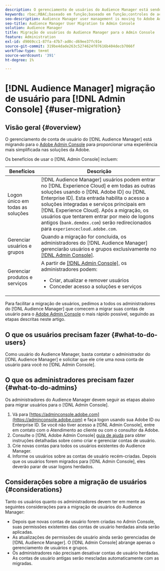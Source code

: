 ```yaml
---
description: O gerenciamento de usuários do Audience Manager está sendo transferido para o Adobe Admin Console. Este artigo explica o que é necessário fazer para se preparar para a migração de usuários e o que será alterado após a conclusão da migração.
keywords: rbac;RBAC;baseado em função;baseado em função;controles de acesso baseados em função
seo-description: Audience Manager user management is moving to Adobe Admin Console. This article explains what you need to do to prepare for user migration, and what will change once the migration is complete.
seo-title: Audience Manager User Migration to Admin Console
solution: Audience Manager
title: Migração de usuários do Audience Manager para o Admin Console
feature: Administration
exl-id: d9069cc1-87fa-47b7-ad0c-d69ee37fc91e
source-git-commit: 319be4dade263c5274624f07616b404decb7066f
workflow-type: tm+mt
source-wordcount: '391'
ht-degree: 1%

---
```


# [!DNL Audience Manager] migração de usuário para [!DNL Admin Console] {#user-migration}

## Visão geral {#overview}

O gerenciamento de conta de usuário do [!DNL Audience Manager] está migrando para o [Adobe Admin Console](https://helpx.adobe.com/br/enterprise/using/admin-console.html) para proporcionar uma experiência mais simplificada nas soluções da Adobe.

Os benefícios de usar o [!DNL Admin Console] incluem:

| Benefícios | Descrição |
|---|---|
| Logon único em todas as soluções | [!DNL Audience Manager] usuários podem entrar no [!DNL Experience Cloud] e em todas as outras soluções usando o [!DNL Adobe ID] ou [!DNL Enterprise ID]. Esta entrada habilita o acesso a soluções integradas e serviços principais em [!DNL Experience Cloud]. Após a migração, os usuários que tentarem entrar por meio de logons antigos (`bank.demdex.com`) serão redirecionados para `experiencecloud.adobe.com`. |
| Gerenciar usuários e grupos | Quando a migração for concluída, os administradores do [!DNL Audience Manager] gerenciarão usuários e grupos exclusivamente no [[!DNL Admin Console]](https://adminconsole.adobe.com/enterprise/). |
| Gerenciar produtos e serviços | A partir de [[!DNL Admin Console]](https://adminconsole.adobe.com/enterprise/), os administradores podem: <ul><li>Criar, atualizar e remover usuários</li><li>Conceder acesso a soluções e serviços</li></ul> |

Para facilitar a migração de usuários, pedimos a todos os administradores do [!DNL Audience Manager] que comecem a migrar suas contas de usuário para o [Adobe Admin Console](https://helpx.adobe.com/br/enterprise/using/admin-console.html) o mais rápido possível, seguindo as etapas descritas neste artigo.

## O que os usuários precisam fazer {#what-to-do-users}

Como usuário do Audience Manager, basta contatar o administrador do [!DNL Audience Manager] e solicitar que ele crie uma nova conta de usuário para você no [!DNL Admin Console].

## O que os administradores precisam fazer {#what-to-do-admins}

Os administradores do Audience Manager devem seguir as etapas abaixo para migrar usuários para o [!DNL Admin Console].

1. Vá para [https://adminconsole.adobe.com](https://adminconsole.adobe.com) e faça logon usando sua Adobe ID ou Enterprise ID. Se você não tiver acesso a [!DNL Admin Console], entre em contato com o Atendimento ao cliente ou com o consultor da Adobe.
2. Consulte o [!DNL Adobe Admin Console] [guia de ajuda](https://helpx.adobe.com/br/enterprise/admin-guide.html/enterprise/using/users.ug.html) para obter instruções detalhadas sobre como criar e gerenciar contas de usuário.
3. Crie novas contas para todos os usuários existentes do Audience Manager.
4. Informe os usuários sobre as contas de usuário recém-criadas. Depois que os usuários forem migrados para [!DNL Admin Console], eles deverão parar de usar logons herdados.

## Considerações sobre a migração de usuários {#considerations}

Tanto os usuários quanto os administradores devem ter em mente as seguintes considerações para a migração de usuários do Audience Manager:

* Depois que novas contas de usuário forem criadas no Admin Console, suas permissões existentes das contas de usuário herdadas ainda serão aplicadas.
* As atualizações de permissões de usuário ainda serão gerenciadas de [!DNL Audience Manager]. O [!DNL Admin Console] abrange apenas o gerenciamento de usuários e grupos.
* Os administradores não precisam desativar contas de usuário herdadas. As contas de usuário antigas serão mescladas automaticamente com as migradas.
